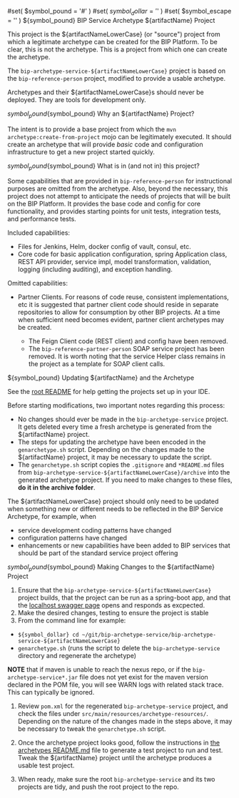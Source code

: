 #set( $symbol_pound = '#' )
#set( $symbol_dollar = '$' )
#set( $symbol_escape = '\' )
${symbol_pound} BIP Service Archetype ${artifactName} Project

This project is the ${artifactNameLowerCase} (or "source") project from which a legitimate archetype can be created for the BIP Platform. To be clear, this is not the archetype. This is a project from which one can create the archetype.

The `bip-archetype-service-${artifactNameLowerCase}` project is based on the `bip-reference-person` project, modified to provide a usable archetype.

Archetypes and their ${artifactNameLowerCase}s should never be deployed. They are tools for development only.

${symbol_pound}${symbol_pound} Why an ${artifactName} Project?

The intent is to provide a base project from which the `mvn archetype:create-from-project` mojo can be legitimately executed. It should create an archetype that will provide _basic_ code and configuration infrastructure to get a new project started quickly.

${symbol_pound}${symbol_pound} What is in (and not in) this project?

Some capabilities that are provided in `bip-reference-person` for instructional purposes are omitted from the archetype. Also, beyond the necessary, this project does not attempt to anticipate the needs of projects that will be built on the BIP Platform. It provides the base code and config for core functionality, and provides starting points for unit tests, integration tests, and performance tests.

Included capabilities:

- Files for Jenkins, Helm, docker config of vault, consul, etc.
- Core code for basic application configuration, spring Application class, REST API provider, service impl, model transformation, validation, logging (including auditing), and exception handling.

Omitted capabilities:

- Partner Clients. For reasons of code reuse, consistent implementations, etc it is suggested that partner client code should reside in separate repositories to allow for consumption by other BIP projects. At a time when sufficient need becomes evident, partner client archetypes may be created.

  - The Feign Client code (REST client) and config have been removed.
  - The `bip-reference-partner-person` SOAP service project has been removed. It is worth noting that the service Helper class remains in the project as a template for SOAP client calls.

${symbol_pound} Updating ${artifactName} and the Archetype

See the [root README](../README.md) for help getting the projects set up in your IDE.

Before starting modifications, two important notes regarding this process:

- No changes should ever be made in the `bip-archetype-service` project. It gets deleted every time a fresh archetype is generated from the ${artifactName} project.
- The steps for updating the archetype have been encoded in the `genarchetype.sh` script. Depending on the changes made to the ${artifactName} project, it may be necessary to update the script.
- The `genarchetype.sh` script copies the `.gitignore` and `*README.md` files from `bip-archetype-service-${artifactNameLowerCase}/archive` into the generated archetype project. If you need to make changes to these files, **do it in the archive folder**.

The ${artifactNameLowerCase} project should only need to be updated when something new or different needs to be reflected in the BIP Service Archetype, for example, when

- service development coding patterns have changed
- configuration patterns have changed
- enhancements or new capabilities have been added to BIP services that should be part of the standard service project offering

${symbol_pound}${symbol_pound} Making Changes to the ${artifactName} Project

1. Ensure that the `bip-archetype-service-${artifactNameLowerCase}` project builds, that the project can be run as a spring-boot app, and that the [localhost swagger page](http://localhost:8080/swagger-ui.html) opens and responds as excpected.
2. Make the desired changes, testing to ensure the project is stable
3. From the command line for example:

  - `${symbol_dollar} cd ~/git/bip-archetype-service/bip-archetype-service-${artifactNameLowerCase}`
  - `genarchetype.sh` (runs the script to delete the `bip-archetype-service` directory and regenerate the archetype)

**NOTE** that if maven is unable to reach the nexus repo, or if the `bip-archetype-service*.jar` file does not yet exist for the maven version declared in the POM file, you will see WARN logs with related stack trace. This can typically be ignored.

1. Review `pom.xml` for the regenerated `bip-archetype-service` project, and check the files under `src/main/resources/archetype-resources/`. Depending on the nature of the changes made in the steps above, it may be necessary to tweak the `genarchetype.sh` script.

2. Once the archetype project looks good, follow the instructions in [the archetypes README.md](../biparchetype-service/README.md) file to generate a test project to run and test. Tweak the ${artifactName} project until the archetype produces a usable test project.

3. When ready, make sure the root `bip-archetype-service` and its two projects are tidy, and push the root project to the repo.
